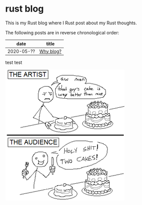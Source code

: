 # rust blog

This is my Rust blog where I Rust post about my Rust thoughts.

The following posts are in reverse chronological order:

| date | title|
|-|-|
2020-05-?? | [Why blog?](./posts/why-blog.md)


test test

![holy shit two cakes](./assets/holy-shit-two-cakes.png)